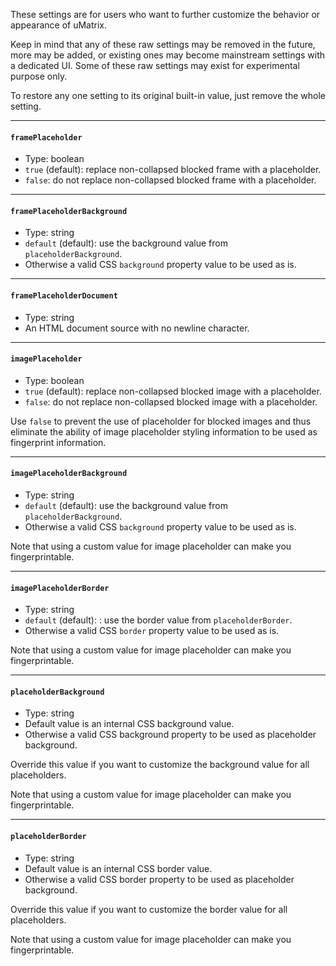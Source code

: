 These settings are for users who want to further customize the behavior or appearance of uMatrix.

Keep in mind that any of these raw settings may be removed in the future, more may be added, or existing ones may become mainstream settings with a dedicated UI. Some of these raw settings may exist for experimental purpose only.

To restore any one setting to its original built-in value, just remove the whole setting.

***

#### `framePlaceholder`

- Type: boolean
- `true` (default): replace non-collapsed blocked frame with a placeholder.
- `false`: do not replace non-collapsed blocked frame with a placeholder.

***

#### `framePlaceholderBackground`

- Type: string
- `default` (default): use the background value from `placeholderBackground`.
- Otherwise a valid CSS `background` property value to be used as is.

***

#### `framePlaceholderDocument`

- Type: string
- An HTML document source with no newline character.

***

#### `imagePlaceholder`

- Type: boolean
- `true` (default): replace non-collapsed blocked image with a placeholder.
- `false`: do not replace non-collapsed blocked image with a placeholder.

Use `false` to prevent the use of placeholder for blocked images and thus eliminate the ability of image placeholder styling information to be used as fingerprint information.

***

#### `imagePlaceholderBackground`

- Type: string
- `default` (default): use the background value from `placeholderBackground`.
- Otherwise a valid CSS `background` property value to be used as is.

Note that using a custom value for image placeholder can make you fingerprintable.

***

#### `imagePlaceholderBorder`

- Type: string
- `default` (default): : use the border value from `placeholderBorder`.
- Otherwise a valid CSS `border` property value to be used as is.

Note that using a custom value for image placeholder can make you fingerprintable.

***

#### `placeholderBackground`

- Type: string
- Default value is an internal CSS background value.
- Otherwise a valid CSS background property to be used as placeholder background.

Override this value if you want to customize the background value for all placeholders.

Note that using a custom value for image placeholder can make you fingerprintable.

***

#### `placeholderBorder`

- Type: string
- Default value is an internal CSS border value.
- Otherwise a valid CSS border property to be used as placeholder background.

Override this value if you want to customize the border value for all placeholders.

Note that using a custom value for image placeholder can make you fingerprintable.
